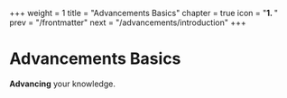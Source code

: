 +++
weight = 1
title = "Advancements Basics"
chapter = true
icon = "<b>1. </b>"
prev = "/frontmatter"
next = "/advancements/introduction"
+++

# Advancements Basics

**Advancing** your knowledge.